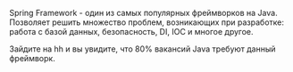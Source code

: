 Spring Framework - один из самых популярных фреймворков на Java. Позволяет решить множество проблем, возникающих при разработке: работа с базой данных, безопасность, DI, IOC и многое другое.

Зайдите на hh и вы увидите, что 80% вакансий Java требуют данный фреймворк.